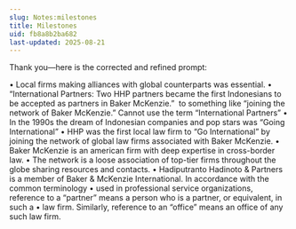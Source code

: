 ```yaml
---
slug: Notes:milestones
title: Milestones
uid: fb8a8b2ba682
last-updated: 2025-08-21
---
```


Thank you—here is the corrected and refined prompt:

• Local firms
making alliances
with global counterparts was essential.
• “International Partners: Two HHP partners became the first Indonesians to be accepted as partners in Baker McKenzie.”  to something like “joining the network of Baker McKenzie.”
Cannot use the term “International Partners”
• In the 1990s the dream of Indonesian companies and pop stars was “Going International”
• HHP was the first local law firm to “Go International” by joining the network of global law firms associated  with Baker McKenzie.
•
Baker McKenzie
is an american firm with deep expertise in cross-border law.
• The network is a loose association of top-tier firms throughout the globe sharing resources and contacts.
• Hadiputranto Hadinoto & Partners is a member of Baker & McKenzie International. In accordance with the common terminology
• used in professional service organizations, reference to a “partner” means a person who is a partner, or equivalent, in such a
• law firm. Similarly, reference to an “office” means an office of any such law firm.
